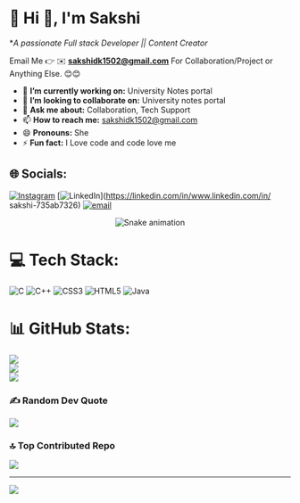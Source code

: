 # 💫 Hi 👋, I'm Sakshi
**A passionate Full stack Developer || Content Creator*

Email Me 👉 ✉️ **sakshidk1502@gmail.com** For Collaboration/Project or Anything Else. 😊😊

- 🔭 **I’m currently working on:** University Notes portal
- 👯 **I’m looking to collaborate on:** University notes portal
- 💬 **Ask me about:** Collaboration, Tech Support
- 📫 **How to reach me:** sakshidk1502@gmail.com
- 😄 **Pronouns:** She
- ⚡ **Fun fact:** I Love code and code love me 
## 🌐 Socials:
[![Instagram](https://img.shields.io/badge/Instagram-%23E4405F.svg?logo=Instagram&logoColor=white)](https://instagram.com/sakshixprvt) [![LinkedIn](https://img.shields.io/badge/LinkedIn-%230077B5.svg?logo=linkedin&logoColor=white)](https://linkedin.com/in/www.linkedin.com/in/
sakshi-735ab7326) [![email](https://img.shields.io/badge/Email-D14836?logo=gmail&logoColor=white)](mailto:sakshidk1502@gmail.com.com) 


<div align="center">
  <img src="https://profile-readme-generator.com/assets/snake.svg" alt="Snake animation" />
</div>

# 💻 Tech Stack:
![C](https://img.shields.io/badge/c-%2300599C.svg?style=for-the-badge&logo=c&logoColor=white) ![C++](https://img.shields.io/badge/c++-%2300599C.svg?style=for-the-badge&logo=c%2B%2B&logoColor=white) ![CSS3](https://img.shields.io/badge/css3-%231572B6.svg?style=for-the-badge&logo=css3&logoColor=white)  ![HTML5](https://img.shields.io/badge/html5-%23E34F26.svg?style=for-the-badge&logo=html5&logoColor=white) ![Java](https://img.shields.io/badge/java-%23ED8B00.svg?style=for-the-badge&logo=openjdk&logoColor=white)
# 📊 GitHub Stats:
![](https://github-readme-stats.vercel.app/api?username=sakshi-lily&theme=dark&hide_border=false&include_all_commits=false&count_private=false)<br/>
![](https://nirzak-streak-stats.vercel.app/?user=sakshi-lily&theme=dark&hide_border=false)<br/>
![](https://github-readme-stats.vercel.app/api/top-langs/?username=sakshi-lily&theme=dark&hide_border=false&include_all_commits=false&count_private=false&layout=compact)

### ✍️ Random Dev Quote
![](https://quotes-github-readme.vercel.app/api?type=horizontal&theme=radical)

### 🔝 Top Contributed Repo
![](https://github-contributor-stats.vercel.app/api?username=sakshi-lily&limit=5&theme=dark&combine_all_yearly_contributions=true)

---
[![](https://visitcount.itsvg.in/api?id=sakshi-lily&icon=1&color=0)](https://visitcount.itsvg.in)

<!-- Proudly created with GPRM ( https://gprm.itsvg.in ) -->
